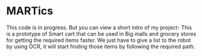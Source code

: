 # MARTics
This code is in progress. But you can view a short intro of my project-
This is a prototype of Smart cart that can be used in Big malls and grocery stores for getting the required items faster. We just have to give a list to the robot by using OCR, it will start finding those items by following the required path.
